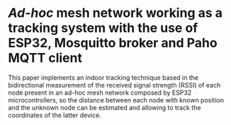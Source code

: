 # *Ad-hoc* mesh network working as a tracking system with the use of ESP32, Mosquitto broker and Paho MQTT client

This paper implements an indoor tracking technique based in the bidirectional measurement of the received signal strength (RSSI) of each node present in an ad-hoc mesh network composed by ESP32 microcontrollers, so the distance between each node with known position and the unknown node can be estimated and allowing to track the coordinates of the
latter device.
 

